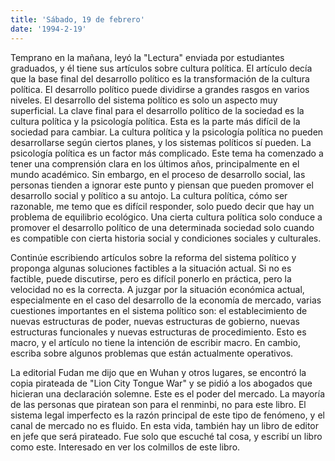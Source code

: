 ```yaml
---
title: 'Sábado, 19 de febrero'
date: '1994-2-19'
---
```

Temprano en la mañana, leyó la "Lectura" enviada por estudiantes graduados, y él tiene sus artículos sobre cultura política. El artículo decía que la base final del desarrollo político es la transformación de la cultura política. El desarrollo político puede dividirse a grandes rasgos en varios niveles. El desarrollo del sistema político es solo un aspecto muy superficial. La clave final para el desarrollo político de la sociedad es la cultura política y la psicología política. Esta es la parte más difícil de la sociedad para cambiar. La cultura política y la psicología política no pueden desarrollarse según ciertos planes, y los sistemas políticos sí pueden. La psicología política es un factor más complicado. Este tema ha comenzado a tener una comprensión clara en los últimos años, principalmente en el mundo académico. Sin embargo, en el proceso de desarrollo social, las personas tienden a ignorar este punto y piensan que pueden promover el desarrollo social y político a su antojo. La cultura política, cómo ser razonable, me temo que es difícil responder, solo puedo decir que hay un problema de equilibrio ecológico. Una cierta cultura política solo conduce a promover el desarrollo político de una determinada sociedad solo cuando es compatible con cierta historia social y condiciones sociales y culturales.

Continúe escribiendo artículos sobre la reforma del sistema político y proponga algunas soluciones factibles a la situación actual. Si no es factible, puede discutirse, pero es difícil ponerlo en práctica, pero la velocidad no es la correcta. A juzgar por la situación económica actual, especialmente en el caso del desarrollo de la economía de mercado, varias cuestiones importantes en el sistema político son: el establecimiento de nuevas estructuras de poder, nuevas estructuras de gobierno, nuevas estructuras funcionales y nuevas estructuras de procedimiento. Esto es macro, y el artículo no tiene la intención de escribir macro. En cambio, escriba sobre algunos problemas que están actualmente operativos.

La editorial Fudan me dijo que en Wuhan y otros lugares, se encontró la copia pirateada de "Lion City Tongue War" y se pidió a los abogados que hicieran una declaración solemne. Este es el poder del mercado. La mayoría de las personas que piratean son para el renminbi, no para este libro. El sistema legal imperfecto es la razón principal de este tipo de fenómeno, y el canal de mercado no es fluido. En esta vida, también hay un libro de editor en jefe que será pirateado. Fue solo que escuché tal cosa, y escribí un libro como este. Interesado en ver los colmillos de este libro.